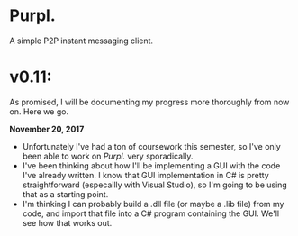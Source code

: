 # Purpl.
A simple P2P instant messaging client.

# v0.11:
As promised, I will be documenting my progress more thoroughly from now on. Here we go.

**November 20, 2017**
 - Unfortunately I've had a ton of coursework this semester, so I've only been able to work on *Purpl.* very sporadically.
 - I've been thinking about how I'll be implementing a GUI with the code I've already written. I know that GUI implementation in C# is pretty straightforward (especailly with Visual Studio), so I'm going to be using that as a starting point.
 - I'm thinking I can probably build a .dll file (or maybe a .lib file) from my code, and import that file into a C# program containing the GUI. We'll see how that works out.
